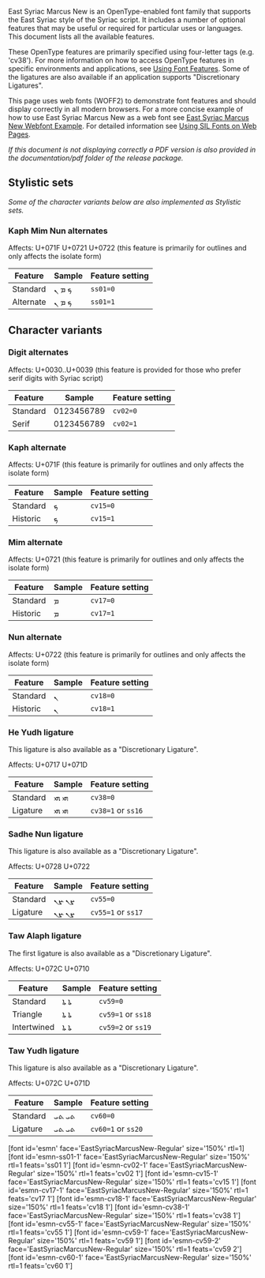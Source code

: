 
East Syriac Marcus New is an OpenType-enabled font family that supports the East Syriac style of the Syriac script. It includes a number of optional features that may be useful or required for particular uses or languages. This document lists all the available features.

These OpenType features are primarily specified using four-letter tags (e.g. 'cv38'). For more information on how to access OpenType features in specific environments and applications, see [Using Font Features](https://software.sil.org/fonts/features). Some of the ligatures are also available if an application supports "Discretionary Ligatures".

This page uses web fonts (WOFF2) to demonstrate font features and should display correctly in all modern browsers. For a more concise example of how to use East Syriac Marcus New as a web font see [East Syriac Marcus New Webfont Example](../web/EastSyriacMarcusNew-webfont-example.html). For detailed information see [Using SIL Fonts on Web Pages](https://software.sil.org/fonts/webfonts).

*If this document is not displaying correctly a PDF version is also provided in the documentation/pdf folder of the release package.*

## Stylistic sets

_Some of the character variants below are also implemented as Stylistic sets._

### Kaph Mim Nun alternates

<span class='affects'>Affects: U+071F U+0721 U+0722  (this feature is primarily for outlines and only affects the isolate form)</span>

Feature | Sample                      | Feature setting
------- | --------------------------- | -------
Standard | <span class='esmn-R normal'>&#x071F; &#x0721; &#x0722;</span> | `ss01=0`
Alternate  | <span class='esmn-ss01-1-R normal'>&#x071F; &#x0721; &#x0722;</span> | `ss01=1`

## Character variants

### Digit alternates

<span class='affects'>Affects: U+0030..U+0039  (this feature is provided for those who prefer serif digits with Syriac script)</span>

Feature | Sample                      | Feature setting
------- | --------------------------- | -------
Standard | <span class='esmn-R normal'>0123456789</span> | `cv02=0`
Serif  | <span class='esmn-cv02-1-R normal'>0123456789</span> | `cv02=1`

### Kaph alternate

<span class='affects'>Affects: U+071F (this feature is primarily for outlines and only affects the isolate form)</span>

Feature | Sample                      | Feature setting
------- | --------------------------- | -------
Standard | <span class='esmn-R normal'>&#x071F;</span> | `cv15=0`
Historic  | <span class='esmn-cv15-1-R normal'>&#x071F;</span> | `cv15=1`

### Mim alternate

<span class='affects'>Affects: U+0721 (this feature is primarily for outlines and only affects the isolate form)</span>

Feature | Sample                      | Feature setting
------- | --------------------------- | -------
Standard | <span class='esmn-R normal'>&#x0721;</span> | `cv17=0`
Historic  | <span class='esmn-cv17-1-R normal'>&#x0721;</span> | `cv17=1`

### Nun alternate

<span class='affects'>Affects: U+0722 (this feature is primarily for outlines and only affects the isolate form)</span>

Feature | Sample                      | Feature setting
------- | --------------------------- | -------
Standard | <span class='esmn-R normal'>&#x0722;</span> | `cv18=0`
Historic  | <span class='esmn-cv18-1-R normal'>&#x0722;</span> | `cv18=1`

### He Yudh ligature

This ligature is also available as a "Discretionary Ligature".

<span class='affects'>Affects: U+0717 U+071D</span>

Feature | Sample                      | Feature setting
------- | --------------------------- | -------
Standard | <span class='esmn-R normal'>&#x0717;&#x071D; &#x200D;&#x0717;&#x071D;</span> | `cv38=0`
Ligature | <span class='esmn-cv38-1-R normal'>&#x0717;&#x071D; &#x200D;&#x0717;&#x071D;</span> | `cv38=1` or `ss16`

### Sadhe Nun ligature

This ligature is also available as a "Discretionary Ligature".

<span class='affects'>Affects: U+0728 U+0722</span>

Feature | Sample                      | Feature setting
------- | --------------------------- | -------
Standard | <span class='esmn-R normal'>&#x0728;&#x0722; &#x200D;&#x0728;&#x0722;</span> | `cv55=0`
Ligature | <span class='esmn-cv55-1-R normal'>&#x0728;&#x0722; &#x200D;&#x0728;&#x0722;</span> | `cv55=1` or `ss17`

### Taw Alaph ligature

The first ligature is also available as a "Discretionary Ligature".

<span class='affects'>Affects: U+072C U+0710</span>

Feature | Sample                      | Feature setting
------- | --------------------------- | -------
Standard    | <span class='esmn-R normal'>&#x072C;&#x0710; &#x200D;&#x072C;&#x0710;</span> | `cv59=0`
Triangle    | <span class='esmn-cv59-1-R normal'>&#x072C;&#x0710; &#x200D;&#x072C;&#x0710;</span> | `cv59=1` or `ss18`
Intertwined | <span class='esmn-cv59-2-R normal'>&#x072C;&#x0710; &#x200D;&#x072C;&#x0710;</span> | `cv59=2` or `ss19`

### Taw Yudh ligature

This ligature is also available as a "Discretionary Ligature".

<span class='affects'>Affects: U+072C U+071D</span>

Feature | Sample                      | Feature setting
------- | --------------------------- | -------
Standard | <span dir="rtl" class='esmn-R normal'>&#x072C;&#x071D; &#x200D;&#x072C;&#x071D;</span> | `cv60=0`
Ligature | <span dir="rtl" class='esmn-cv60-1-R normal'>&#x072C;&#x071D; &#x200D;&#x072C;&#x071D;</span> | `cv60=1` or `ss20`

[font id='esmn' face='EastSyriacMarcusNew-Regular' size='150%' rtl=1]
[font id='esmn-ss01-1' face='EastSyriacMarcusNew-Regular' size='150%' rtl=1 feats='ss01 1']
[font id='esmn-cv02-1' face='EastSyriacMarcusNew-Regular' size='150%' rtl=1 feats='cv02 1']
[font id='esmn-cv15-1' face='EastSyriacMarcusNew-Regular' size='150%' rtl=1 feats='cv15 1']
[font id='esmn-cv17-1' face='EastSyriacMarcusNew-Regular' size='150%' rtl=1 feats='cv17 1']
[font id='esmn-cv18-1' face='EastSyriacMarcusNew-Regular' size='150%' rtl=1 feats='cv18 1']
[font id='esmn-cv38-1' face='EastSyriacMarcusNew-Regular' size='150%' rtl=1 feats='cv38 1']
[font id='esmn-cv55-1' face='EastSyriacMarcusNew-Regular' size='150%' rtl=1 feats='cv55 1']
[font id='esmn-cv59-1' face='EastSyriacMarcusNew-Regular' size='150%' rtl=1 feats='cv59 1']
[font id='esmn-cv59-2' face='EastSyriacMarcusNew-Regular' size='150%' rtl=1 feats='cv59 2']
[font id='esmn-cv60-1' face='EastSyriacMarcusNew-Regular' size='150%' rtl=1 feats='cv60 1']
